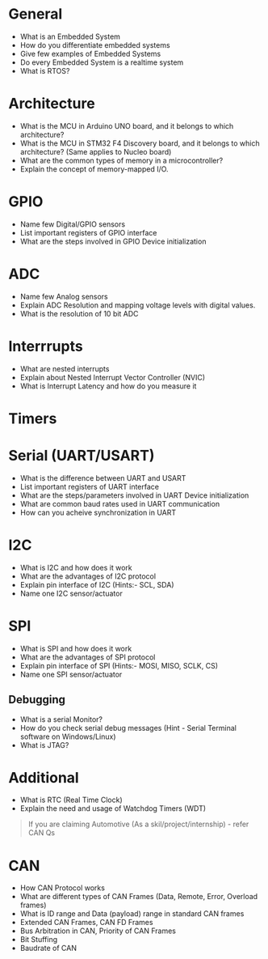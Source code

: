 # General
* What is an Embedded System
* How do you differentiate embedded systems
* Give few examples of Embedded Systems
* Do every Embedded System is a realtime system
* What is RTOS?

# Architecture
* What is the MCU in Arduino UNO board, and it belongs to which architecture?
* What is the MCU in STM32 F4 Discovery board, and it belongs to which architecture? (Same applies to Nucleo board)
* What are the common types of memory in a microcontroller?
* Explain the concept of memory-mapped I/O.


# GPIO
* Name few Digital/GPIO sensors
* List important registers of GPIO interface
* What are the steps involved in GPIO Device initialization

# ADC
* Name few Analog sensors
* Explain ADC Resolution and mapping voltage levels with digital values.
* What is the resolution of 10 bit ADC 

# Interrrupts
* What are nested interrupts
* Explain about Nested Interrupt Vector Controller (NVIC)
* What is Interrupt Latency and how do you measure it
  
# Timers
 
# Serial (UART/USART)
* What is the difference between UART and USART
* List important registers of UART interface
* What are the steps/parameters involved in UART Device initialization
* What are common baud rates used in UART communication
* How can you acheive synchronization in UART 


# I2C
* What is I2C and how does it work
* What are the advantages of I2C protocol
* Explain pin interface of I2C (Hints:- SCL, SDA)
* Name one I2C sensor/actuator
  
# SPI
* What is SPI and how does it work
* What are the advantages of SPI protocol
* Explain pin interface of SPI (Hints:- MOSI, MISO, SCLK, CS)
* Name one SPI sensor/actuator

## Debugging
* What is a serial Monitor?
* How do you check serial debug messages (Hint - Serial Terminal software on Windows/Linux)
* What is JTAG?

# Additional
* What is RTC (Real Time Clock)
* Explain the need and usage of Watchdog Timers (WDT)

> If you are claiming Automotive (As a skil/project/internship) - refer CAN Qs
# CAN
* How CAN Protocol works
* What are different types of CAN Frames (Data, Remote, Error, Overload frames)
* What is ID range and Data (payload) range in standard CAN frames
* Extended CAN Frames, CAN FD Frames
* Bus Arbitration in CAN, Priority of CAN Frames
* Bit Stuffing
* Baudrate of CAN
